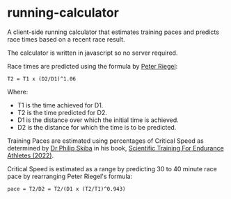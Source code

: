 # running-calculator

A client-side running calculator that estimates training paces and predicts race times based on a recent race result.

The calculator is written in javascript so no server required.

Race times are predicted using the formula by [Peter Riegel](https://en.wikipedia.org/wiki/Peter_Riegel):

`T2 = T1 x (D2/D1)^1.06`

Where:
- T1 is the time achieved for D1.
- T2 is the time predicted for D2.
- D1 is the distance over which the initial time is achieved.
- D2 is the distance for which the time is to be predicted.

Training Paces are estimated using percentages of Critical Speed as determined by [Dr Philip Skiba](https://physfarm.com) in his book, [Scientific Training For Endurance Athletes (2022)](http://physfarm.com/new/?p=1438).

Critical Speed is estimated as a range by predicting 30 to 40 minute race pace by rearranging Peter Riegel's formula:

`pace = T2/D2 = T2/(D1 x (T2/T1)^0.943)`